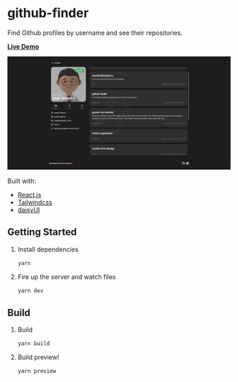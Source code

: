 # github-finder
 
Find Github profiles by username and see their repositories.

[**Live Demo**](https://github-finder-uzzii-21.vercel.app/) 

![](./design.png)

Built with:

- [React.js](https://reactjs.org/)
- [Tailwindcss](https://tailwindcss.com/)
- [daisyUI](https://daisyui.com/)

## Getting Started

1. Install dependencies

   ```bash
   yarn
   ```

2. Fire up the server and watch files

   ```bash
   yarn dev
   ```

## Build

1. Build

   ```bash
   yarn build
   ```

2. Build preview!

   ```bash
   yarn preview
   ```
